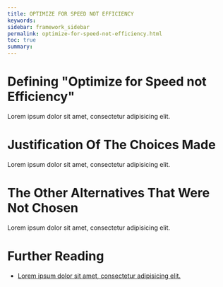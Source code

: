 ```yaml
---
title: OPTIMIZE FOR SPEED NOT EFFICIENCY
keywords:
sidebar: framework_sidebar
permalink: optimize-for-speed-not-efficiency.html
toc: true
summary:
---
```

# Defining "Optimize for Speed not Efficiency"
Lorem ipsum dolor sit amet, consectetur adipisicing elit.

# Justification Of The Choices Made
Lorem ipsum dolor sit amet, consectetur adipisicing elit.

# The Other Alternatives That Were Not Chosen
Lorem ipsum dolor sit amet, consectetur adipisicing elit.

# Further Reading
* [Lorem ipsum dolor sit amet, consectetur adipisicing elit.]()
